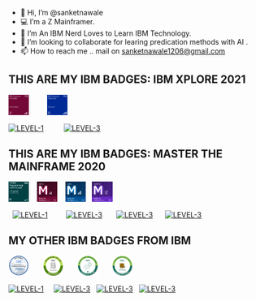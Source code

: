 - 👋 Hi, I’m @sanketnawale
- 💻 I’m a Z Mainframer.
- 🌱 I’m An IBM Nerd Loves to Learn IBM Technology.
- 💞️ I’m looking to collaborate for learing predication methods with AI .
- 📫 How to reach me .. mail on sanketnawale1206@gmail.com

## THIS ARE MY IBM BADGES: IBM XPLORE 2021
<div align="left"><img src="/ibm-z-xplore-concepts.png" alt="ibm-z-xplore-concepts.png" width="8%;"  div align="centre" </p> &nbsp;&nbsp;&nbsp;&nbsp;&nbsp;&nbsp;&nbsp; <img src="/ibm-z-xplore-advanced.png" alt="ibm-z-xplore-advanced.png" width="8%;" />


 [![LEVEL-1](https://img.shields.io/badge/CONCEPT-red)](https://www.credly.com/badges/8f071a17-fc6f-47dd-ae5d-3da837706047/public_url)&nbsp;&nbsp;&nbsp;&nbsp;&nbsp;&nbsp;&nbsp;&nbsp;&nbsp; [![LEVEL-3](https://img.shields.io/badge/ADVANCED-blue)](https://www.credly.com/badges/1fb17b68-112c-4130-93cd-993c5602b3ca/public_url)



## THIS ARE MY IBM BADGES: MASTER THE MAINFRAME 2020
<div align="left"><img src="/cobol-programming-with-vscode.png" alt="cobol-programming-with-vscode.png" width="8%;"  div align="centre" </p> &nbsp;&nbsp; <img src="/master-the-mainframe-2020-level-2.png" alt="master-the-mainframe-2020-level-2.png" width="8%;"  div align="centre"  </p> &nbsp;&nbsp; <img src="/master-the-mainframe-2020-level-3.png" alt="master-the-mainframe-2020-level-3" width="8%;"  div align="centre" </p>&nbsp;&nbsp; <img src="/master-the-mainframe-2020-facilitator.png" alt="master-the-mainframe-2020-facilitator.png" width="8%;" />
 
&nbsp; [![LEVEL-1](https://img.shields.io/badge/LEVEL1-brightgreen)](https://www.credly.com/badges/643db107-dbe3-4dfe-bea3-84f48ba9602e/public_url) &nbsp;&nbsp;&nbsp; &nbsp; &nbsp;  [![LEVEL-3](https://img.shields.io/badge/LEVEL%202-red)](https://www.credly.com/badges/11a14790-43df-4db7-b4bf-a30510f1f700/public_url)
&nbsp;&nbsp;&nbsp;&nbsp;&nbsp; [![LEVEL-3](https://img.shields.io/badge/LEVEL%203-blue)](https://www.credly.com/badges/8a148dfd-7576-4b56-a7d3-fc01239de8ed/public_url) &nbsp;&nbsp;&nbsp;&nbsp; [![LEVEL-3](https://img.shields.io/badge/FACILIATOR-purple)](https://www.credly.com/badges/c0c64587-4b4f-4a01-8654-9ec14cf37690/public_url)
  
## MY OTHER IBM BADGES FROM IBM
<div align="left"><img src="/introduction-to-enterprise-computing.png" alt="introduction-to-enterprise-computing.png" width="8%;"  div align="centre" </p> &nbsp;&nbsp;&nbsp;&nbsp;&nbsp; <img src="/networking-on-z-os-foundations.png" alt="networking-on-z-os-foundations.png" width="8%;"  div align="centre"  </p> &nbsp;&nbsp;&nbsp;&nbsp;&nbsp; <img src="/build-your-own-chatbot-level-1.png" alt="build-your-own-chatbot-level-1.png" width="8%;"  div align="centre" </p>&nbsp;&nbsp;&nbsp;&nbsp;&nbsp;&nbsp; <img src="/building-robots-with-tjbot.png" alt="building-robots-with-tjbot.png" width="8%;" />

[![LEVEL-1](https://img.shields.io/badge/ENTERPRISE-yellowgreen)](https://www.credly.com/badges/e8c34e0a-c94c-4e5d-897d-498125d6c360/public_url)  &nbsp;  &nbsp;&nbsp;[![LEVEL-3](https://img.shields.io/badge/NETWORK-brightgreen)](https://www.credly.com/badges/b0a17874-b109-4284-93ee-781a40079c2c/public_url)
&nbsp;&nbsp;[![LEVEL-3](https://img.shields.io/badge/CHATBOT-green)](https://www.credly.com/badges/ee223c92-39d6-4e9d-8178-0c54ab70a558/public_url)&nbsp;&nbsp;&nbsp;[![LEVEL-3](https://img.shields.io/badge/TJBOT-yellowgreen)](https://www.credly.com/badges/0d5e2ed4-6b0b-4887-a106-84c9308eda2f/public_url)
<!---
sanketnawale/sanketnawale is a ✨ special ✨ repository because its `README.md` (this file) appears on your GitHub profile.
You can click the Preview link to take a look at your changes.
--->
